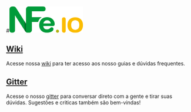 #![NFe.io](/assets/logo.png)

## [Wiki](https://github.com/nfe/wiki/wiki)
Acesse nossa [wiki](https://github.com/nfe/wiki/wiki) para ter acesso aos nosso guias e dúvidas frequentes.

## [Gitter](https://gitter.im/nfe)
Acesse o nosso [gitter](https://gitter.im/nfe) para conversar direto com a gente e tirar suas dúvidas. Sugestões e criticas também são bem-vindas!

